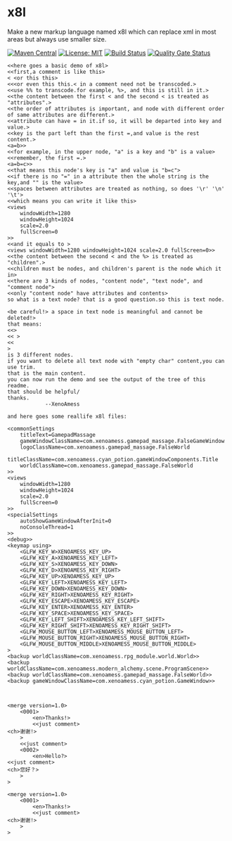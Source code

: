 # x8l
Make a new markup language named x8l which can replace xml in most areas but always use smaller size.

[![Maven Central](https://maven-badges.herokuapp.com/maven-central/com.xenoamess/x8l/badge.svg)](https://maven-badges.herokuapp.com/maven-central/com.xenoamess/x8l)
[![License: MIT](https://img.shields.io/badge/License-MIT-yellow.svg)](https://opensource.org/licenses/MIT)
[![Build Status](https://travis-ci.org/cyanpotion/x8l.svg?branch=master)](https://travis-ci.org/cyanpotion/x8l)
[![Quality Gate Status](https://sonarcloud.io/api/project_badges/measure?project=cyanpotion_x8l&metric=alert_status)](https://sonarcloud.io/dashboard?id=cyanpotion_x8l)
<!--[![Build status](https://ci.appveyor.com/api/projects/status/594i6j3y8w8o2a69?svg=true)](https://ci.appveyor.com/project/XenoAmess/x8l)-->

```text
<<here goes a basic demo of x8l>
<<first,a comment is like this>  
< <or this this>  
<<<or even this this.< in a comment need not be transcoded.>  
<<use %% to transcode.for example, %>, and this is still in it.>  
<<the content between the first < and the second < is treated as "attributes".>  
<<the order of attributes is important, and node with different order of same attributes are different.>
<<attribute can have = in it.if so, it will be departed into key and value.>
<<key is the part left than the first =,and value is the rest content.>
<a=b>>
<<for example, in the upper node, "a" is a key and "b" is a value>
<<remember, the first =.>
<a=b=c>>
<<that means this node's key is "a" and value is "b=c">
<<if there is no "=" in a attribute then the whole string is the key,and "" is the value>
<<spaces between attributes are treated as nothing, so does '\r' '\n' '\t'>
<<which means you can write it like this>
<views
    windowWidth=1280
    windowHeight=1024
    scale=2.0
    fullScreen=0
>>
<<and it equals to >
<views windowWidth=1280 windowHeight=1024 scale=2.0 fullScreen=0>>
<<the content between the second < and the %> is treated as "children".>
<<children must be nodes, and children's parent is the node which it in>
<<there are 3 kinds of nodes, "content node", "text node", and "comment node">
<<only "content node" have attributes and contents>
so what is a text node? that is a good question.so this is text node.

<be careful!> a space in text node is meaningful and cannot be deleted!>
that means:
<<>
<< >
<<
>
is 3 different nodes.
if you want to delete all text node with "empty char" content,you can use trim.
that is the main content.
you can now run the demo and see the output of the tree of this readme.
that should be helpful/
thanks.
            --XenoAmess
            
and here goes some reallife x8l files:

<commonSettings
    titleText=GamepadMassage
    gameWindowClassName=com.xenoamess.gamepad_massage.FalseGameWindow
    logoClassName=com.xenoamess.gamepad_massage.FalseWorld
    titleClassName=com.xenoamess.cyan_potion.gameWindowComponents.Title
    worldClassName=com.xenoamess.gamepad_massage.FalseWorld
>>
<views
    windowWidth=1280
    windowHeight=1024
    scale=2.0
    fullScreen=0
>>
<specialSettings
    autoShowGameWindowAfterInit=0
    noConsoleThread=1
>>
<debug>>
<keymap using>
    <GLFW_KEY_W>XENOAMESS_KEY_UP>
    <GLFW_KEY_A>XENOAMESS_KEY_LEFT>
    <GLFW_KEY_S>XENOAMESS_KEY_DOWN>
    <GLFW_KEY_D>XENOAMESS_KEY_RIGHT>
    <GLFW_KEY_UP>XENOAMESS_KEY_UP>
    <GLFW_KEY_LEFT>XENOAMESS_KEY_LEFT>
    <GLFW_KEY_DOWN>XENOAMESS_KEY_DOWN>
    <GLFW_KEY_RIGHT>XENOAMESS_KEY_RIGHT>
    <GLFW_KEY_ESCAPE>XENOAMESS_KEY_ESCAPE>
    <GLFW_KEY_ENTER>XENOAMESS_KEY_ENTER>
    <GLFW_KEY_SPACE>XENOAMESS_KEY_SPACE>
    <GLFW_KEY_LEFT_SHIFT>XENOAMESS_KEY_LEFT_SHIFT>
    <GLFW_KEY_RIGHT_SHIFT>XENOAMESS_KEY_RIGHT_SHIFT>
    <GLFW_MOUSE_BUTTON_LEFT>XENOAMESS_MOUSE_BUTTON_LEFT>
    <GLFW_MOUSE_BUTTON_RIGHT>XENOAMESS_MOUSE_BUTTON_RIGHT>
    <GLFW_MOUSE_BUTTON_MIDDLE>XENOAMESS_MOUSE_BUTTON_MIDDLE>
>
<backup worldClassName=com.xenoamess.rpg_module.world.World>>
<backup worldClassName=com.xenoamess.modern_alchemy.scene.ProgramScene>>
<backup worldClassName=com.xenoamess.gamepad_massage.FalseWorld>>
<backup gameWindowClassName=com.xenoamess.cyan_potion.GameWindow>>



<merge version=1.0>
    <0001>
        <en>Thanks!>
        <<just comment>
<ch>谢谢!>
    >
    <<just comment>
    <0002>
        <en>Hello?>
<<just comment>
<ch>您好？>
    >
>

<merge version=1.0>
    <0001>
        <en>Thanks!>
        <<just comment>
<ch>谢谢!>
    >
>
```
